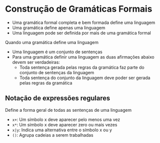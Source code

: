 # Construção de Gramáticas Formais

- Uma gramática formal completa e bem formada define uma linguagem
- Uma gramática define apenas uma linguagem
- Uma linguagem pode ser definida por mais de uma gramática formal

Quando uma gramática define uma linguagem

- Uma linguagem é um conjunto de sentenças
- Para uma gramática definir uma linguagem as duas afirmações abaixo devem ser verdadeiras:
  - Toda sentença gerada pelas regras da gramática faz parte do conjunto de sentenças da linguagem
  - Toda sentença do conjunto da linguagem deve poder ser gerada pelas regras da gramática

## Notação de expressões regulares

Define a forma geral de todas as sentenças de uma linguagem

- `x+`: Um símbolo x deve aparecer pelo menos uma vez
- `x*`: Um símbolo x deve aparecer zero ou mais vezes
- `x|y`: Indica uma alternativa entre o símbolo x ou y
- `()`: Agrupa cadeias a serem trabalhadas

